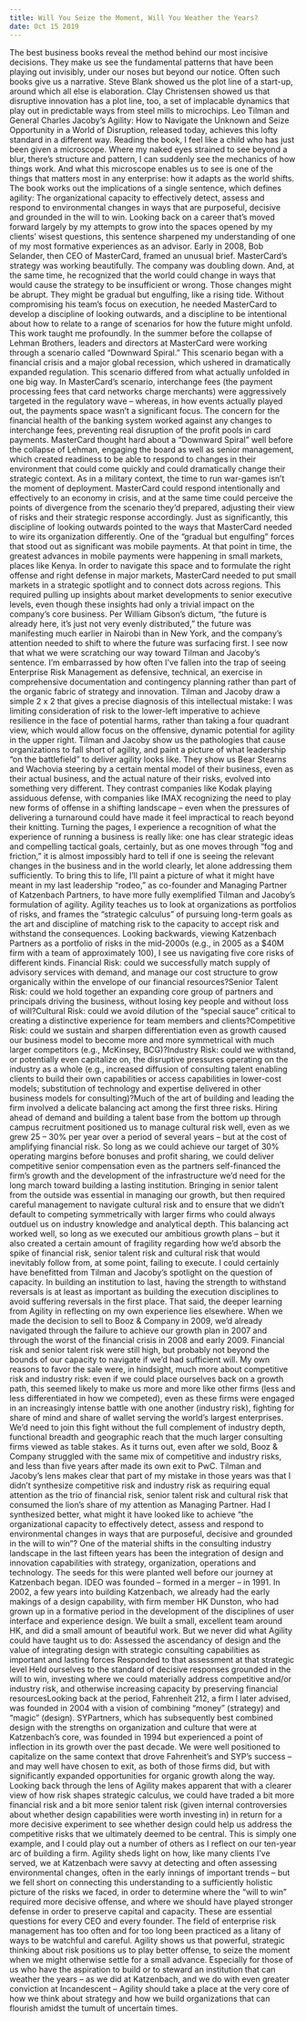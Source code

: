```yaml
---
title: Will You Seize the Moment, Will You Weather the Years?
date: Oct 15 2019
---
```


The best business books reveal the method behind our most incisive decisions. They make us see the fundamental patterns that have been playing out invisibly, under our noses but beyond our notice. Often such books give us a narrative. Steve Blank showed us the plot line of a start-up, around which all else is elaboration. Clay Christensen showed us that disruptive innovation has a plot line, too, a set of implacable dynamics that play out in predictable ways from steel mills to microchips. Leo Tilman and General Charles Jacoby’s Agility: How to Navigate the Unknown and Seize Opportunity in a World of Disruption, released today, achieves this lofty standard in a different way. Reading the book, I feel like a child who has just been given a microscope. Where my naked eyes strained to see beyond a blur, there’s structure and pattern, I can suddenly see the mechanics of how things work. And what this microscope enables us to see is one of the things that matters most in any enterprise: how it adapts as the world shifts. The book works out the implications of a single sentence, which defines agility: The organizational capacity to effectively detect, assess and respond to environmental changes in ways that are purposeful, decisive and grounded in the will to win. Looking back on a career that’s moved forward largely by my attempts to grow into the spaces opened by my clients’ wisest questions, this sentence sharpened my understanding of one of my most formative experiences as an advisor. Early in 2008, Bob Selander, then CEO of MasterCard, framed an unusual brief. MasterCard’s strategy was working beautifully. The company was doubling down. And, at the same time, he recognized that the world could change in ways that would cause the strategy to be insufficient or wrong. Those changes might be abrupt. They might be gradual but engulfing, like a rising tide. Without compromising his team’s focus on execution, he needed MasterCard to develop a discipline of looking outwards, and a discipline to be intentional about how to relate to a range of scenarios for how the future might unfold. This work taught me profoundly. In the summer before the collapse of Lehman Brothers, leaders and directors at MasterCard were working through a scenario called “Downward Spiral.” This scenario began with a financial crisis and a major global recession, which ushered in dramatically expanded regulation. This scenario differed from what actually unfolded in one big way. In MasterCard’s scenario, interchange fees (the payment processing fees that card networks charge merchants) were aggressively targeted in the regulatory wave – whereas, in how events actually played out, the payments space wasn’t a significant focus. The concern for the financial health of the banking system worked against any changes to interchange fees, preventing real disruption of the profit pools in card payments. MasterCard thought hard about a “Downward Spiral” well before the collapse of Lehman, engaging the board as well as senior management, which created readiness to be able to respond to changes in their environment that could come quickly and could dramatically change their strategic context. As in a military context, the time to run war-games isn’t the moment of deployment. MasterCard could respond intentionally and effectively to an economy in crisis, and at the same time could perceive the points of divergence from the scenario they’d prepared, adjusting their view of risks and their strategic response accordingly. Just as significantly, this discipline of looking outwards pointed to the ways that MasterCard needed to wire its organization differently. One of the “gradual but engulfing” forces that stood out as significant was mobile payments. At that point in time, the greatest advances in mobile payments were happening in small markets, places like Kenya. In order to navigate this space and to formulate the right offense and right defense in major markets, MasterCard needed to put small markets in a strategic spotlight and to connect dots across regions. This required pulling up insights about market developments to senior executive levels, even though these insights had only a trivial impact on the company’s core business. Per William Gibson’s dictum, “the future is already here, it’s just not very evenly distributed,” the future was manifesting much earlier in Nairobi than in New York, and the company’s attention needed to shift to where the future was surfacing first. I see now that what we were scratching our way toward Tilman and Jacoby’s sentence. I’m embarrassed by how often I’ve fallen into the trap of seeing Enterprise Risk Management as defensive, technical, an exercise in comprehensive documentation and contingency planning rather than part of the organic fabric of strategy and innovation. Tilman and Jacoby draw a simple 2 x 2 that gives a precise diagnosis of this intellectual mistake: I was limiting consideration of risk to the lower-left imperative to achieve resilience in the face of potential harms, rather than taking a four quadrant view, which would allow focus on the offensive, dynamic potential for agility in the upper right. Tilman and Jacoby show us the pathologies that cause organizations to fall short of agility, and paint a picture of what leadership “on the battlefield” to deliver agility looks like. They show us Bear Stearns and Wachovia steering by a certain mental model of their business, even as their actual business, and the actual nature of their risks, evolved into something very different. They contrast companies like Kodak playing assiduous defense, with companies like IMAX recognizing the need to play new forms of offense in a shifting landscape – even when the pressures of delivering a turnaround could have made it feel impractical to reach beyond their knitting. Turning the pages, I experience a recognition of what the experience of running a business is really like: one has clear strategic ideas and compelling tactical goals, certainly, but as one moves through “fog and friction,” it is almost impossibly hard to tell if one is seeing the relevant changes in the business and in the world clearly, let alone addressing them sufficiently. To bring this to life, I’ll paint a picture of what it might have meant in my last leadership “rodeo,” as co-founder and Managing Partner of Katzenbach Partners, to have more fully exemplified Tilman and Jacoby’s formulation of agility. Agility teaches us to look at organizations as portfolios of risks, and frames the “strategic calculus” of pursuing long-term goals as the art and discipline of matching risk to the capacity to accept risk and withstand the consequences. Looking backwards, viewing Katzenbach Partners as a portfolio of risks in the mid-2000s (e.g., in 2005 as a $40M firm with a team of approximately 100), I see us navigating five core risks of different kinds. Financial Risk: could we successfully match supply of advisory services with demand, and manage our cost structure to grow organically within the envelope of our financial resources?Senior Talent Risk: could we hold together an expanding core group of partners and principals driving the business, without losing key people and without loss of will?Cultural Risk: could we avoid dilution of the “special sauce” critical to creating a distinctive experience for team members and clients?Competitive Risk: could we sustain and sharpen differentiation even as growth caused our business model to become more and more symmetrical with much larger competitors (e.g., McKinsey, BCG)?Industry Risk: could we withstand, or potentially even capitalize on, the disruptive pressures operating on the industry as a whole (e.g., increased diffusion of consulting talent enabling clients to build their own capabilities or access capabilities in lower-cost models; substitution of technology and expertise delivered in other business models for consulting)?Much of the art of building and leading the firm involved a delicate balancing act among the first three risks. Hiring ahead of demand and building a talent base from the bottom up through campus recruitment positioned us to manage cultural risk well, even as we grew 25 – 30% per year over a period of several years – but at the cost of amplifying financial risk. So long as we could achieve our target of 30% operating margins before bonuses and profit sharing, we could deliver competitive senior compensation even as the partners self-financed the firm’s growth and the development of the infrastructure we’d need for the long march toward building a lasting institution. Bringing in senior talent from the outside was essential in managing our growth, but then required careful management to navigate cultural risk and to ensure that we didn’t default to competing symmetrically with larger firms who could always outduel us on industry knowledge and analytical depth. This balancing act worked well, so long as we executed our ambitious growth plans – but it also created a certain amount of fragility regarding how we’d absorb the spike of financial risk, senior talent risk and cultural risk that would inevitably follow from, at some point, failing to execute. I could certainly have benefitted from Tilman and Jacoby’s spotlight on the question of capacity. In building an institution to last, having the strength to withstand reversals is at least as important as building the execution disciplines to avoid suffering reversals in the first place. That said, the deeper learning from Agility in reflecting on my own experience lies elsewhere. When we made the decision to sell to Booz & Company in 2009, we’d already navigated through the failure to achieve our growth plan in 2007 and through the worst of the financial crisis in 2008 and early 2009. Financial risk and senior talent risk were still high, but probably not beyond the bounds of our capacity to navigate if we’d had sufficient will. My own reasons to favor the sale were, in hindsight, much more about competitive risk and industry risk: even if we could place ourselves back on a growth path, this seemed likely to make us more and more like other firms (less and less differentiated in how we competed), even as these firms were engaged in an increasingly intense battle with one another (industry risk), fighting for share of mind and share of wallet serving the world’s largest enterprises. We’d need to join this fight without the full complement of industry depth, functional breadth and geographic reach that the much larger consulting firms viewed as table stakes. As it turns out, even after we sold, Booz & Company struggled with the same mix of competitive and industry risks, and less than five years after made its own exit to PwC. Tilman and Jacoby’s lens makes clear that part of my mistake in those years was that I didn’t synthesize competitive risk and industry risk as requiring equal attention as the trio of financial risk, senior talent risk and cultural risk that consumed the lion’s share of my attention as Managing Partner. Had I synthesized better, what might it have looked like to achieve “the organizational capacity to effectively detect, assess and respond to environmental changes in ways that are purposeful, decisive and grounded in the will to win”? One of the material shifts in the consulting industry landscape in the last fifteen years has been the integration of design and innovation capabilities with strategy, organization, operations and technology. The seeds for this were planted well before our journey at Katzenbach began. IDEO was founded – formed in a merger – in 1991. In 2002, a few years into building Katzenbach, we already had the early makings of a design capability, with firm member HK Dunston, who had grown up in a formative period in the development of the disciplines of user interface and experience design. We built a small, excellent team around HK, and did a small amount of beautiful work. But we never did what Agility could have taught us to do: Assessed the ascendancy of design and the value of integrating design with strategic consulting capabilities as important and lasting forces Responded to that assessment at that strategic level Held ourselves to the standard of decisive responses grounded in the will to win, investing where we could materially address competitive and/or industry risk, and otherwise increasing capacity by preserving financial resourcesLooking back at the period, Fahrenheit 212, a firm I later advised, was founded in 2004 with a vision of combining “money” (strategy) and “magic” (design). SYPartners, which has subsequently best combined design with the strengths on organization and culture that were at Katzenbach’s core, was founded in 1994 but experienced a point of inflection in its growth over the past decade. We were well positioned to capitalize on the same context that drove Fahrenheit’s and SYP’s success – and may well have chosen to exit, as both of those firms did, but with significantly expanded opportunities for organic growth along the way. Looking back through the lens of Agility makes apparent that with a clearer view of how risk shapes strategic calculus, we could have traded a bit more financial risk and a bit more senior talent risk (given internal controversies about whether design capabilities were worth investing in) in return for a more decisive experiment to see whether design could help us address the competitive risks that we ultimately deemed to be central. This is simply one example, and I could play out a number of others as I reflect on our ten-year arc of building a firm. Agility sheds light on how, like many clients I’ve served, we at Katzenbach were savvy at detecting and often assessing environmental changes, often in the early innings of important trends – but we fell short on connecting this understanding to a sufficiently holistic picture of the risks we faced, in order to determine where the “will to win” required more decisive offense, and where we should have played stronger defense in order to preserve capital and capacity. These are essential questions for every CEO and every founder. The field of enterprise risk management has too often and for too long been practiced as a litany of ways to be watchful and careful. Agility shows us that powerful, strategic thinking about risk positions us to play better offense, to seize the moment when we might otherwise settle for a small advance. Especially for those of us who have the aspiration to build or to steward an institution that can weather the years – as we did at Katzenbach, and we do with even greater conviction at Incandescent – Agility should take a place at the very core of how we think about strategy and how we build organizations that can flourish amidst the tumult of uncertain times.
